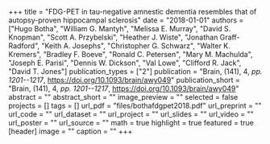 +++
title = "FDG-PET in tau-negative amnestic dementia resembles that of autopsy-proven hippocampal sclerosis"
date = "2018-01-01"
authors = ["Hugo Botha", "William G. Mantyh", "Melissa E. Murray", "David S. Knopman", "Scott A. Przybelski", "Heather J. Wiste", "Jonathan Graff-Radford", "Keith A. Josephs", "Christopher G. Schwarz", "Walter K. Kremers", "Bradley F. Boeve", "Ronald C. Petersen", "Mary M. Machulda", "Joseph E. Parisi", "Dennis W. Dickson", "Val Lowe", "Clifford R. Jack", "David T. Jones"]
publication_types = ["2"]
publication = "Brain, (141), 4, _pp. 1201--1217_, https://doi.org/10.1093/brain/awy049"
publication_short = "Brain, (141), 4, _pp. 1201--1217_, https://doi.org/10.1093/brain/awy049"
abstract = ""
abstract_short = ""
image_preview = ""
selected = false
projects = []
tags = []
url_pdf = "files/bothafdgpet2018.pdf"
url_preprint = ""
url_code = ""
url_dataset = ""
url_project = ""
url_slides = ""
url_video = ""
url_poster = ""
url_source = ""
math = true
highlight = true
featured = true
[header]
image = ""
caption = ""
+++
